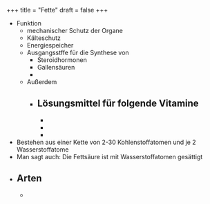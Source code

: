 +++
title = "Fette"
draft = false
+++

-   Funktion
    -   mechanischer Schutz der Organe
    -   Kälteschutz
    -   Energiespeicher
    -   Ausgangsstffe für die Synthese von
        -   Steroidhormonen
        -   Gallensäuren
        -
    -   Außerdem
        -   Lösungsmittel für folgende Vitamine
            -
            -
            -
            -
-   Bestehen aus einer Kette von 2-30 Kohlenstoffatomen und je 2 Wasserstoffatome
-   Man sagt auch: Die Fettsäure ist mit Wasserstoffatomen gesättigt
-   Arten
    -
    -
